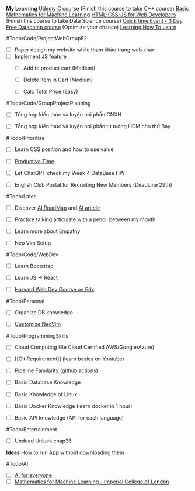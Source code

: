  **My Learning**
[Udemy C course](https://www.udemy.com/course/c-programming-for-beginners-/learn/lecture/8794278#overview) (Finish this course to take C++ course)
[Basic Mathematics for Machine Learning](https://youtube.com/playlist?list=PLRDl2inPrWQW1QSWhBU0ki-jq_uElkh2a&si=5yZfL9HV8MwYqB8N) 
[HTML-CSS-JS for Web Developers](https://www.coursera.org/learn/html-css-javascript-for-web-developers/home/week/3)  (Finish this course to take Data Science course)
[Quick time Event - 3 Day Free Datacamp course](https://app.datacamp.com/learn/courses/introduction-to-sql) (Optimize your chance)
[Learning How To Learn](https://www.coursera.org/learn/learning-how-to-learn/home/welcome)

#Todo/Code/ProjectWebGroup52
- [ ]  Paper design my website while tham khảo trang web khác
- [ ] Implement JS feature
	- [ ] Add to product cart (Medium)
	- [ ] Delete Item in Cart (Medium)
	- [ ] Calc Total Price (Easy)


#Todo/Code/GroupProjectPlanning
- [ ] Tổng hợp kiến thức và luyện nói phần CNXH 
- [ ] Tổng hợp kiến thức và luyện nói phần tư tưởng HCM cho thứ Bảy


#Todo/Prioritise
- [ ] Learn CSS position and how to use value
- [ ] [Productive Time](https://www.facebook.com/hyystudies/posts/pfbid0dwxYNp9f5uxYxYWWA1RbbxRKicGmQrowp9EVRnawZTA7h89sK51y2hSoYUeYBfxjl) 
- [ ] Let ChatGPT check my Week 4 DataBase HW
- [ ] English Club Postal for Recruiting New Members (DeadLine 29th)


#Todo/Later
- [ ] Discover [AI RoadMap](https://i.am.ai/roadmap/#note) and [AI article](https://www.codewithharry.com/blogpost/complete-ml-roadmap-for-beginners/)
- [ ] Practice talking articulate with a pencil between my mouth
- [ ] Learn more about Empathy
- [ ] Neo Vim Setup


#Todo/Code/WebDev
- [ ] Learn Bootstrap 
- [ ] Learn JS -> React
- [ ] [Harvard Web Dev Course on Edx](https://www.edx.org/learn/web-development/harvard-university-cs50-s-web-programming-with-python-and-javascript) 


#Todo/Personal
- [ ] Organize DB knowledge 
- [ ] [Customize NeoVim](https://youtu.be/fFHlfbKVi30?si=sOr-n_o1gUcHHC5j)


#Todo/ProgrammingSkills
- [ ] Cloud Computing (Be Cloud Certified AWS/Google/Azure)
- [ ] [[Git Requirement]] (learn basics on Youtube)
- [ ] Pipeline Familarity (github actions)
- [ ] Basic Database Knowledge 
- [ ] Basic Knowledge of Linux
- [ ] Basic Docker Knowledge (learn docker in 1 hour)
- [ ] Basic API knowledge  (API for each language)


#Todo/Entertainment
- [ ] Undead Unluck chap36

**Ideas**
How to run App without downloading them


#Todo/AI
- [ ] [AI for everyone](https://www.coursera.org/learn/ai-for-everyone?trk_ref=articleProductCard)
- [ ] [Mathematics for Machine Learning - Imperial College of London](https://www.coursera.org/specializations/mathematics-machine-learning?myLearningTab=IN_PROGRESS)
